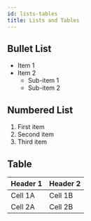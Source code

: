 ```yaml
---
id: lists-tables
title: Lists and Tables
---
```


## Bullet List
- Item 1
- Item 2
  - Sub-item 1
  - Sub-item 2

## Numbered List
1. First item
2. Second item
3. Third item

## Table
| Header 1 | Header 2 |
|----------|----------|
| Cell 1A  | Cell 1B  |
| Cell 2A  | Cell 2B  |
